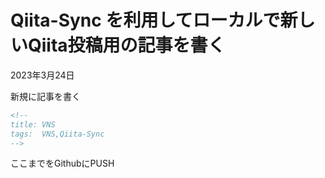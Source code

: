 <!--
title:   VNS
tags:    Qiita-Sync,VNS
id:      b191c5c1e94a0c449fea
private: false
-->

# Qiita-Sync を利用してローカルで新しいQiita投稿用の記事を書く
2023年3月24日

新規に記事を書く

```vns.md
<!--
title: VNS
tags:  VNS,Qiita-Sync
-->

```

ここまでをGithubにPUSH